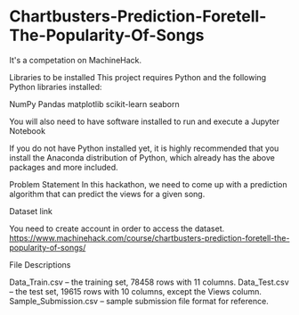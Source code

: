 # Chartbusters-Prediction-Foretell-The-Popularity-Of-Songs

It's a competation on MachineHack.

Libraries to be installed
This project requires Python and the following Python libraries installed:

NumPy
Pandas
matplotlib
scikit-learn
seaborn

You will also need to have software installed to run and execute a Jupyter Notebook

If you do not have Python installed yet, it is highly recommended that you install the Anaconda distribution of Python, which already has the above packages and more included.

Problem Statement
In this hackathon, we need to come up with a prediction algorithm that can predict the views for a given song.

Dataset link

You need to create account in order to access the dataset.
https://www.machinehack.com/course/chartbusters-prediction-foretell-the-popularity-of-songs/

File Descriptions

Data_Train.csv – the training set, 78458 rows with 11 columns.
Data_Test.csv – the test set, 19615 rows with 10 columns, except the Views column.
Sample_Submission.csv – sample submission file format for reference.
